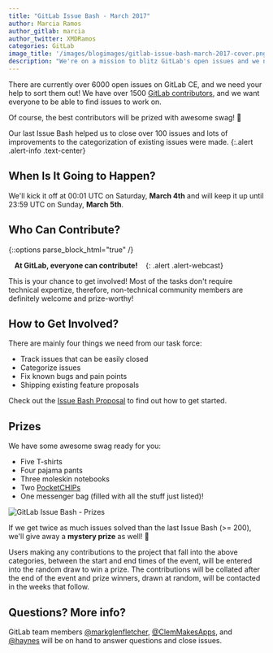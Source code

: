 ```yaml
---
title: "GitLab Issue Bash - March 2017"
author: Marcia Ramos
author_gitlab: marcia
author_twitter: XMDRamos
categories: GitLab
image_title: '/images/blogimages/gitlab-issue-bash-march-2017-cover.png'
description: "We're on a mission to blitz GitLab's open issues and we need your help!"
---
```


There are currently over 6000 open issues on GitLab CE,
and we need your help to sort them out! We have over 1500
[GitLab contributors](http://contributors.gitlab.com/contributors/),
and we want everyone to be able to find issues to work on.

Of course, the best contributors will be prized with awesome swag! 🙌

<!-- more -->

Our last Issue Bash helped us to close over 100 issues and lots of
improvements to the categorization of existing issues were made.
{:.alert .alert-info .text-center}

## When Is It Going to Happen?

We'll kick it off at 00:01 UTC on Saturday, **March 4th**
and will keep it up until 23:59 UTC on Sunday, **March 5th**.

## Who Can Contribute?

{::options parse_block_html="true" /}

<i class="fa fa-gitlab" style="color:rgb(107,79,187); font-size:.85em" aria-hidden="true"></i>
&nbsp;&nbsp;
**At GitLab, everyone can contribute!**
&nbsp;&nbsp;
<i class="fa fa-gitlab" style="color:rgb(107,79,187); font-size:.85em" aria-hidden="true"></i>
{: .alert .alert-webcast}

This is your chance to get involved! Most of the tasks don't require
technical expertize, therefore, non-technical community
members are definitely welcome and prize-worthy!

## How to Get Involved?

There are mainly four things we need from our task force:

- Track issues that can be easily closed
- Categorize issues
- Fix known bugs and pain points
- Shipping existing feature proposals

Check out the [Issue Bash Proposal](https://gitlab.com/gitlab-org/gitlab-ce/issues/27272) to find out how to get started.

## Prizes

We have some awesome swag ready for you: 

- Five T-shirts
- Four pajama pants
- Three moleskin notebooks
- Two [PocketCHIPs](https://getchip.com/pages/pocketchip)
- One messenger bag (filled with all the stuff just listed)!

![GitLab Issue Bash - Prizes](/images/blogimages/gitlab-issue-bash-march-2017-prizes.png)

If we get twice as much issues solved than
the last Issue Bash (>= 200), we'll give away a **mystery prize** as well! 🎉

Users making any contributions to the project that fall into the above categories,
between the start and end times of the event, will be entered into the random draw
to win a prize. The contributions will be collated after the end of the event and
prize winners, drawn at random, will be contacted in the weeks that follow.

## Questions? More info?

GitLab team members [@markglenfletcher](https://gitlab.com/markglenfletcher), [@ClemMakesApps](https://gitlab.com/ClemMakesApps), and [@haynes](https://gitlab.com/haynes) will be on hand to answer questions and close issues.
